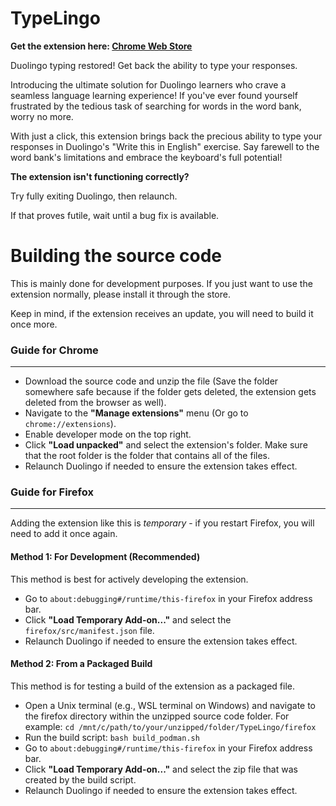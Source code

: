 # TypeLingo
**Get the extension here: [Chrome Web Store](https://chromewebstore.google.com/detail/typelingo/lkfdecookegdklhpafhikjebeflcgepc)**

Duolingo typing restored! Get back the ability to type your responses.

Introducing the ultimate solution for Duolingo learners who crave a seamless language learning experience! If you've ever found yourself frustrated by the tedious task of searching for words in the word bank, worry no more.

With just a click, this extension brings back the precious ability to type your responses in Duolingo's "Write this in English" exercise. Say farewell to the word bank's limitations and embrace the keyboard's full potential!

**The extension isn't functioning correctly?**

Try fully exiting Duolingo, then relaunch.

If that proves futile, wait until a bug fix is available.

# Building the source code
This is mainly done for development purposes. If you just want to use the extension normally, please install it through the store.

Keep in mind, if the extension receives an update, you will need to build it once more.

### Guide for Chrome

---

* Download the source code and unzip the file (Save the folder somewhere safe because if the folder gets deleted, the extension gets deleted from the browser as well).
* Navigate to the **"Manage extensions"** menu (Or go to `chrome://extensions`).
* Enable developer mode on the top right.
* Click **"Load unpacked"** and select the extension's folder. Make sure that the root folder is the folder that contains all of the files.
* Relaunch Duolingo if needed to ensure the extension takes effect.

### Guide for Firefox

---

Adding the extension like this is *temporary* - if you restart Firefox, you will need to add it once again.

#### Method 1: For Development (Recommended)

This method is best for actively developing the extension.

* Go to `about:debugging#/runtime/this-firefox` in your Firefox address bar.
* Click **"Load Temporary Add-on..."** and select the `firefox/src/manifest.json` file.
* Relaunch Duolingo if needed to ensure the extension takes effect.

#### Method 2: From a Packaged Build

This method is for testing a build of the extension as a packaged file.

* Open a Unix terminal (e.g., WSL terminal on Windows) and navigate to the firefox directory within the unzipped source code folder. For example: `cd /mnt/c/path/to/your/unzipped/folder/TypeLingo/firefox`
* Run the build script: `bash build_podman.sh`
* Go to `about:debugging#/runtime/this-firefox` in your Firefox address bar.
* Click **"Load Temporary Add-on..."** and select the zip file that was created by the build script.
* Relaunch Duolingo if needed to ensure the extension takes effect.

